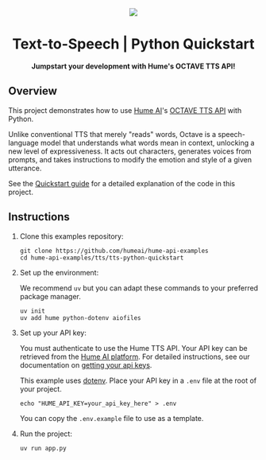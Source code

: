 <div align="center">
  <img src="https://storage.googleapis.com/hume-public-logos/hume/hume-banner.png">
  <h1>Text-to-Speech | Python Quickstart</h1>
  <p>
    <strong>Jumpstart your development with Hume's OCTAVE TTS API!</strong>
  </p>
</div>

## Overview

This project demonstrates how to use [Hume AI](https://hume.ai)'s [OCTAVE TTS API](https://dev.hume.ai/docs/text-to-speech-tts/overview) with Python.

Unlike conventional TTS that merely "reads" words, Octave is a speech-language model that understands what words mean in context, unlocking a new level of expressiveness. It acts out characters, generates voices from prompts, and takes instructions to modify the emotion and style of a given utterance.

See the [Quickstart guide](https://dev.hume.ai/docs/text-to-speech-tts/quickstart/python) for a detailed explanation of the code in this project.

## Instructions

1. Clone this examples repository:

    ```shell
    git clone https://github.com/humeai/hume-api-examples
    cd hume-api-examples/tts/tts-python-quickstart
    ```

2. Set up the environment:

    We recommend `uv` but you can adapt these commands to your preferred package manager.
    ```shell
    uv init
    uv add hume python-dotenv aiofiles
    ```

3. Set up your API key:

    You must authenticate to use the Hume TTS API. Your API key can be retrieved from the [Hume AI platform](https://platform.hume.ai/settings/keys). For detailed instructions, see our documentation on [getting your api keys](https://dev.hume.ai/docs/introduction/api-key).
  
    This example uses [dotenv](https://www.npmjs.com/package/dotenv). Place your API key in a `.env` file at the root of your project.

    ```shell
    echo "HUME_API_KEY=your_api_key_here" > .env
    ```
  
    You can copy the `.env.example` file to use as a template.

4. Run the project:

    ```shell
    uv run app.py
    ```
